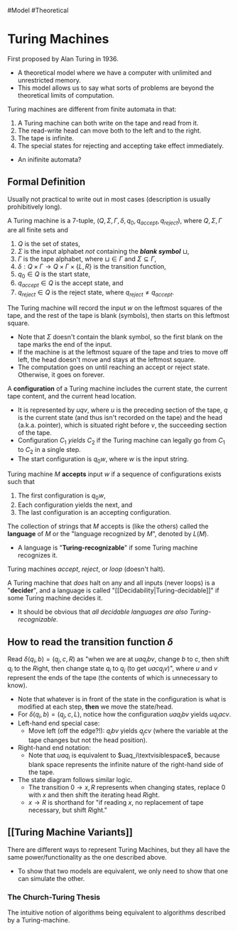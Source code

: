 #Model #Theoretical 
# Turing Machines
First proposed by Alan Turing in 1936.
- A theoretical model where we have a computer with unlimited and unrestricted memory.
- This model allows us to say what sorts of problems are beyond the theoretical limits of computation.

Turing machines are different from finite automata in that:
1. A Turing machine can both write on the tape and read from it.
2. The read-write head can move both to the left and to the right.
3. The tape is infinite.
4. The special states for rejecting and accepting take effect immediately.
- An inifinite automata?

## Formal Definition
Usually not practical to write out in most cases (description is usually prohibitively long).

A Turing machine is a 7-tuple, $(Q, \Sigma, \Gamma, \delta, q_0, q_{accept}, q_{reject})$, where $Q, \Sigma, \Gamma$ are all finite sets and
1. $Q$ is the set of states, 
2. $\Sigma$ is the input alphabet *not* containing the ***blank symbol*** $\sqcup$, 
3. $\Gamma$ is the tape alphabet, where $\sqcup \in \Gamma$ and $\Sigma  \subseteq \Gamma$, 
4. $\delta: Q \times \Gamma \rightarrow Q \times \Gamma \times \{L, R\}$ is the transition function, 
5. $q_0 \in Q$ is the start state, 
6. $q_{accept} \in Q$ is the accept state, and 
7. $q_{reject} \in Q$ is the reject state, where $q_{reject} \neq q_{accept}$.

The Turing machine will record the input $w$ on the leftmost squares of the tape, and the rest of the tape is blank (symbols), then starts on this leftmost square.
- Note that $\Sigma$ doesn't contain the blank symbol, so the first blank on the tape marks the end of the input.
- If the machine is at the leftmost square of the tape and tries to move off left, the head doesn't move and stays at the leftmost square.
- The computation goes on until reaching an accept or reject state. Otherwise, it goes on forever.

A **configuration** of a Turing machine includes the current state, the current tape content, and the current head location.
- It is represented by $uqv$, where $u$ is the preceding section of the tape, $q$ is the current state (and thus isn't recorded on the tape) and the head (a.k.a. pointer), which is situated right before $v$, the succeeding section of the tape.
- Configuration $C_1$ *yields* $C_2$ if the Turing machine can legally go from $C_1$ to $C_2$ in a single step.
- The start configuration is $q_0w$, where $w$ is the input string.

Turing machine $M$ **accepts** input $w$ if a sequence of configurations exists such that
1. The first configuration is $q_0w$, 
2. Each configuration yields the next, and 
3. The last configuration is an accepting configuration.

The collection of strings that $M$ accepts is (like the others) called the **language** of $M$ or the "language recognized by $M$", denoted by $L(M)$.
- A language is "**Turing-recognizable**" if some Turing machine recognizes it.

Turing machines *accept*, *reject*, or *loop* (doesn't halt).

A Turing machine that *does* halt on any and all inputs (never loops) is a "**decider**", and a language is called "[[Decidability|Turing-decidable]]" if some Turing machine decides it.
- It should be obvious that *all decidable languages are also Turing-recognizable*.

## How to read the transition function $\delta$
Read $\delta(q_i, b) = (q_j, c, R)$ as "when we are at $uaq_ibv$, change $b$ to $c$, then shift $q_i$ to the $R$ight, then change state $q_i$ to $q_j$ (to get $uacq_jv$)", where $u$ and $v$ represent the ends of the tape (the contents of which is unnecessary to know).
- Note that whatever is in front of the state in the configuration is what is modified at each step, **then** we move the state/head.
- For $\delta(q_i, b) = (q_j, c, L)$, notice how the configuration $uaq_ibv$ yields $uq_jacv$.
- Left-hand end special case:
	- Move left (off the edge?!): $q_ibv$ yields $q_jcv$ (where the variable at the tape changes but not the head position).
- Right-hand end notation:
	- Note that $uaq_i$ is equivalent to $uaq_i\textvisiblespace$, because blank space represents the infinite nature of the right-hand side of the tape. 
- The state diagram follows similar logic.
	- The transition $0 \rightarrow x, R$ represents when changing states, replace $0$ with $x$ and then shift the iterating head $R$ight.
	- $x \rightarrow R$ is shorthand for "if reading $x$, no replacement of tape necessary, but shift $R$ight."

## [[Turing Machine Variants]]
There are different ways to represent Turing Machines, but they all have the same power/functionality as the one described above.
- To show that two models are equivalent, we only need to show that one can simulate the other.


### The Church-Turing Thesis
The intuitive notion of algorithms being equivalent to algorithms described by a Turing-machine.



